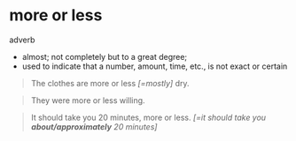 # more or less

adverb

- almost; not completely but to a great degree;
- used to indicate that a number, amount, time, etc., is not exact or certain

> The clothes are more or less *[=mostly]* dry.

> They were more or less willing.

> It should take you 20 minutes, more or less. *[=it should take you **about/approximately** 20 minutes]*
